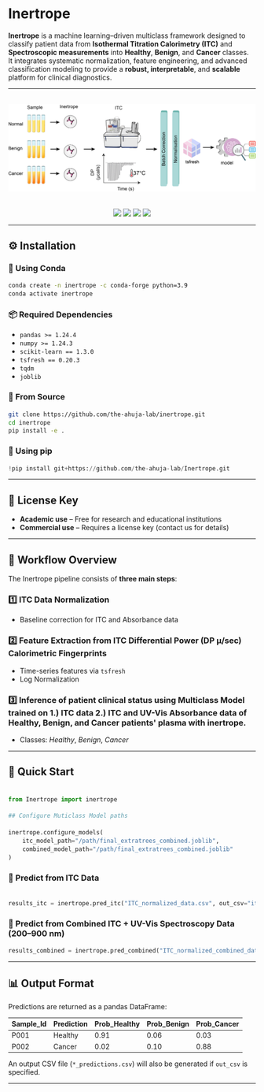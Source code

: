 #  Inertrope

**Inertrope** is a machine learning–driven multiclass framework designed to classify patient data from **Isothermal Titration Calorimetry (ITC)** and **Spectroscopic measurements** into **Healthy**, **Benign**, and **Cancer** classes.  
It integrates systematic normalization, feature engineering, and advanced classification modeling to provide a **robust, interpretable**, and **scalable** platform for clinical diagnostics.

---

<br>
<div align="center">
  <img src="Images/inertrope.png" alt="Inertrope" width="750">
</div>
<br>

<p align="center">
  <img src="https://img.shields.io/badge/License-MIT-blue.svg">
  <img src="https://img.shields.io/badge/docs-passing-green">
  <img src="https://img.shields.io/badge/python-3.9+-blue">
  <a href="https://github.com/the-ahuja-lab/inertrope">
    <img src="https://img.shields.io/badge/Code-Source-black">
  </a>
</p>

---

## ⚙️ Installation

### 🧱 Using Conda

```bash
conda create -n inertrope -c conda-forge python=3.9
conda activate inertrope
```

### 📦 Required Dependencies

- `pandas >= 1.24.4`
- `numpy >= 1.24.3`
- `scikit-learn == 1.3.0`
- `tsfresh == 0.20.3`
- `tqdm`
- `joblib`




### 🧪 From Source

```bash
git clone https://github.com/the-ahuja-lab/inertrope.git
cd inertrope
pip install -e .
```
### 🧪 Using pip

```python
!pip install git+https://github.com/the-ahuja-lab/Inertrope.git
```
---

## 🔑 License Key

- **Academic use** – Free for research and educational institutions  
- **Commercial use** – Requires a license key (contact us for details)

---

## 🚀 Workflow Overview

The Inertrope pipeline consists of **three main steps**:

### 1️⃣ ITC Data Normalization
- Baseline correction for ITC and Absorbance data 


### 2️⃣ Feature Extraction from ITC Differential Power (DP μ/sec) Calorimetric Fingerprints  
- Time-series features via `tsfresh`
- Log Normalization    

### 3️⃣ Inference of patient clinical status using Multiclass Model trained on 1.) ITC data  2.) ITC and UV-Vis Absorbance data of Healthy, Benign, and Cancer patients' plasma with inertrope.
- Classes: *Healthy*, *Benign*, *Cancer*   

---

## 🧬 Quick Start
```python

from Inertrope import inertrope

## Configure Muticlass Model paths  

inertrope.configure_models(
    itc_model_path="/path/final_extratrees_combined.joblib",
    combined_model_path="/path/final_extratrees_combined.joblib"
)
```
### 🧪 Predict from ITC Data

```python

results_itc = inertrope.pred_itc("ITC_normalized_data.csv", out_csv="itc_predictions.csv")
```

### 🔬 Predict from Combined ITC + UV-Vis Spectroscopy Data (200–900 nm)

```python
results_combined = inertrope.pred_combined("ITC_normalized_combined_data.csv", out_csv="combined_predictions.csv")
```

---

## 📊 Output Format

Predictions are returned as a pandas DataFrame:

| Sample_Id | Prediction | Prob_Healthy | Prob_Benign | Prob_Cancer |
|------------|-------------|---------------|---------------|--------------|
| P001 | Healthy | 0.91 | 0.06 | 0.03 |
| P002 | Cancer  | 0.02 | 0.10 | 0.88 |

An output CSV file (`*_predictions.csv`) will also be generated if `out_csv` is specified.

---

